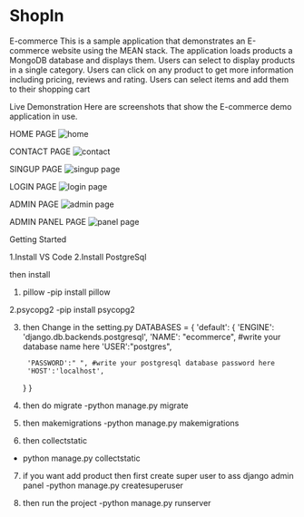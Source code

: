 # ShopIn
E-commerce 
This is a sample application that demonstrates an E-commerce website using the MEAN stack. The application loads products a MongoDB database and displays them. Users can select to display products in a single category. Users can click on any product to get more information including pricing, reviews and rating. Users can select items and add them to their shopping cart

Live Demonstration
Here are screenshots that show the E-commerce demo application in use.

HOME PAGE
![home](https://user-images.githubusercontent.com/104413078/200889953-679f7a91-ad3a-48fe-bb9c-8fe3f87f4eeb.png)

CONTACT PAGE
![contact](https://user-images.githubusercontent.com/104413078/200890045-6df20460-1f22-4b46-bf32-ad68abc6e968.png)

SINGUP PAGE
![singup page](https://user-images.githubusercontent.com/104413078/200890074-7e370908-0fe4-446c-a4e6-31f27061091e.png)

LOGIN PAGE
![login page](https://user-images.githubusercontent.com/104413078/200890124-ea7c79b4-4f1f-488c-b18a-69a05258e816.png)

ADMIN PAGE
![admin page](https://user-images.githubusercontent.com/104413078/200890166-54a2e191-9bf3-42fc-899d-47d8bb12446c.png)

ADMIN PANEL PAGE
![panel page](https://user-images.githubusercontent.com/104413078/200890245-18b984d9-670a-43ba-8aa2-eaea2e19541d.png)




Getting Started

1.Install  VS Code
2.Install PostgreSql

then 
install 

1. pillow 
-pip install pillow

2.psycopg2
-pip install psycopg2

3. then Change in the setting.py
DATABASES = {
    'default': {
        'ENGINE': 'django.db.backends.postgresql',
        'NAME': "ecommerce",       #write your database name here
        'USER':"postgres",
        
        'PASSWORD':" ", #write your postgresql database password here 
        'HOST':'localhost',
    } }

4. then do migrate
-python manage.py migrate

5. then makemigrations
-python manage.py makemigrations

6. then collectstatic
- python manage.py collectstatic

7. if you want add product then first create super user to ass django admin panel
-python manage.py createsuperuser 

8. then run the project
-python manage.py runserver
